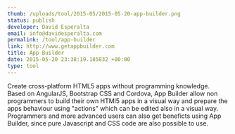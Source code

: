 ```yaml
--- 
thumb: /uploads/tool/2015-05/2015-05-20-app-builder.png
status: publish
developer: David Esperalta
email: info@davidesperalta.com
permalink: /tool/app-builder
link: http://www.getappbuilder.com
title: App Builder
date: 2015-05-20 23:38:19.185832 +00:00
type: tool
---
```


Create cross-platform HTML5 apps without programming knowledge. Based on AngularJS, Bootstrap CSS and Cordova, App Builder allow non programmers to build their own HTMl5 apps in a visual way and prepare the apps behaviour using "actions" which can be edited also in a visual way. Programmers and more advanced users can also get beneficts using App Builder, since pure Javascript and CSS code are also possible to use.
